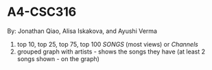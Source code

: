 # A4-CSC316

By: Jonathan Qiao, Alisa Iskakova, and Ayushi Verma

1. top 10, top 25, top 75, top 100 *SONGS* (most views) or *Channels*
3. grouped graph with artists - shows the songs they have (at least 2 songs shown - on the graph)
